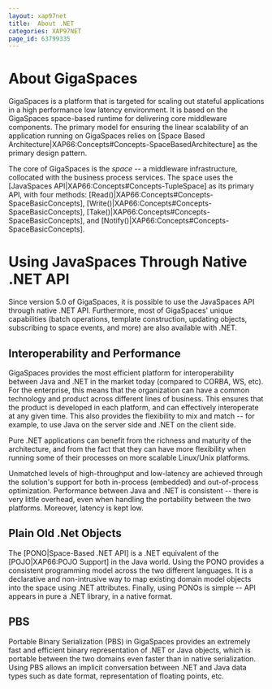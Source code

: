 ```yaml
---
layout: xap97net
title:  About .NET
categories: XAP97NET
page_id: 63799335
---
```


# About GigaSpaces

GigaSpaces is a platform that is targeted for scaling out stateful applications in a high performance low latency environment. It is based on the GigaSpaces space-based runtime for delivering core middleware components. The primary model for ensuring the linear scalability of an application running on GigaSpaces relies on [Space Based Architecture|XAP66:Concepts#Concepts-SpaceBasedArchitecture] as the primary design pattern.

The core of GigaSpaces is the _*space*_ -- a middleware infrastructure, collocated with the business process services. The space uses the [JavaSpaces API|XAP66:Concepts#Concepts-TupleSpace] as its primary API, with four methods: [Read()|XAP66:Concepts#Concepts-SpaceBasicConcepts], [Write()|XAP66:Concepts#Concepts-SpaceBasicConcepts], [Take()|XAP66:Concepts#Concepts-SpaceBasicConcepts], and [Notify()|XAP66:Concepts#Concepts-SpaceBasicConcepts].

# Using JavaSpaces Through Native .NET API

Since version 5.0 of GigaSpaces, it is possible to use the JavaSpaces API through native .NET API. Furthermore, most of GigaSpaces' unique capabilities (batch operations, template construction, updating objects, subscribing to space events, and more) are also available with .NET.

## Interoperability and Performance

GigaSpaces provides the most efficient platform for interoperability between Java and .NET in the market today (compared to CORBA, WS, etc). For the enterprise, this means that the organization can have a common technology and product across different lines of business. This ensures that the product is developed in each platform, and can effectively interoperate at any given time. This also provides the flexibility to mix and match -- for example, to use Java on the server side and .NET on the client side.

Pure .NET applications can benefit from the richness and maturity of the architecture, and from the fact that they can have more flexibility when running some of their processes on more scalable Linux/Unix platforms.

Unmatched levels of high-throughput and low-latency are achieved through the solution's support for both in-process (embedded) and out-of-process optimization. Performance between Java and .NET is consistent -- there is very little overhead, even when handling the portability between the two platforms. Moreover, latency is kept low.

## Plain Old .Net Objects

The [PONO|Space-Based .NET API] is a .NET equivalent of the [POJO|XAP66:POJO Support] in the Java world. Using the PONO provides a consistent programming model across the two different languages. It is a declarative and non-intrusive way to map existing domain model objects into the space using .NET attributes. Finally, using PONOs is simple -- API appears in pure a .NET library, in a native format.

## PBS

Portable Binary Serialization (PBS) in GigaSpaces provides an extremely fast and efficient binary representation of .NET or Java objects, which is portable between the two domains even faster than in native serialization. Using PBS allows an implicit conversation between .NET and Java data types such as date format, representation of floating points, etc.